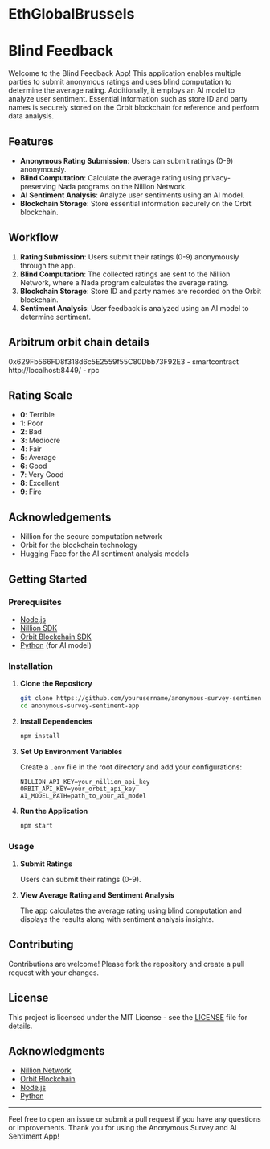 # EthGlobalBrussels
 
# Blind Feedback

Welcome to the Blind Feedback App! This application enables multiple parties to submit anonymous ratings and uses blind computation to determine the average rating. Additionally, it employs an AI model to analyze user sentiment. Essential information such as store ID and party names is securely stored on the Orbit blockchain for reference and perform data analysis.

## Features

- **Anonymous Rating Submission**: Users can submit ratings (0-9) anonymously.
- **Blind Computation**: Calculate the average rating using privacy-preserving Nada programs on the Nillion Network.
- **AI Sentiment Analysis**: Analyze user sentiments using an AI model.
- **Blockchain Storage**: Store essential information securely on the Orbit blockchain.

## Workflow

1. **Rating Submission**: Users submit their ratings (0-9) anonymously through the app.
2. **Blind Computation**: The collected ratings are sent to the Nillion Network, where a Nada program calculates the average rating.
4. **Blockchain Storage**: Store ID and party names are recorded on the Orbit blockchain.
3. **Sentiment Analysis**: User feedback is analyzed using an AI model to determine sentiment.


## Arbitrum orbit chain details
0x629Fb566FD8f318d6c5E2559f55C80Dbb73F92E3 - smartcontract
http://localhost:8449/ - rpc

## Rating Scale

- **0**: Terrible
- **1**: Poor
- **2**: Bad
- **3**: Mediocre
- **4**: Fair
- **5**: Average
- **6**: Good
- **7**: Very Good
- **8**: Excellent
- **9**: Fire

## Acknowledgements
- Nillion for the secure computation network
- Orbit for the blockchain technology
- Hugging Face for the AI sentiment analysis models

## Getting Started

### Prerequisites

- [Node.js](https://nodejs.org/)
- [Nillion SDK](https://nillion.network/sdk)
- [Orbit Blockchain SDK](https://orbit.network/sdk)
- [Python](https://www.python.org/) (for AI model)

### Installation

1. **Clone the Repository**

   ```bash
   git clone https://github.com/yourusername/anonymous-survey-sentiment-app.git
   cd anonymous-survey-sentiment-app
   ```

2. **Install Dependencies**

   ```bash
   npm install
   ```

3. **Set Up Environment Variables**

   Create a `.env` file in the root directory and add your configurations:

   ```env
   NILLION_API_KEY=your_nillion_api_key
   ORBIT_API_KEY=your_orbit_api_key
   AI_MODEL_PATH=path_to_your_ai_model
   ```

4. **Run the Application**

   ```bash
   npm start
   ```

### Usage

1. **Submit Ratings**

   Users can submit their ratings (0-9).

2. **View Average Rating and Sentiment Analysis**

   The app calculates the average rating using blind computation and displays the results along with sentiment analysis insights.

## Contributing

Contributions are welcome! Please fork the repository and create a pull request with your changes.

## License

This project is licensed under the MIT License - see the [LICENSE](LICENSE) file for details.

## Acknowledgments

- [Nillion Network](https://nillion.network/)
- [Orbit Blockchain](https://orbit.network/)
- [Node.js](https://nodejs.org/)
- [Python](https://www.python.org/)

---

Feel free to open an issue or submit a pull request if you have any questions or improvements. Thank you for using the Anonymous Survey and AI Sentiment App!